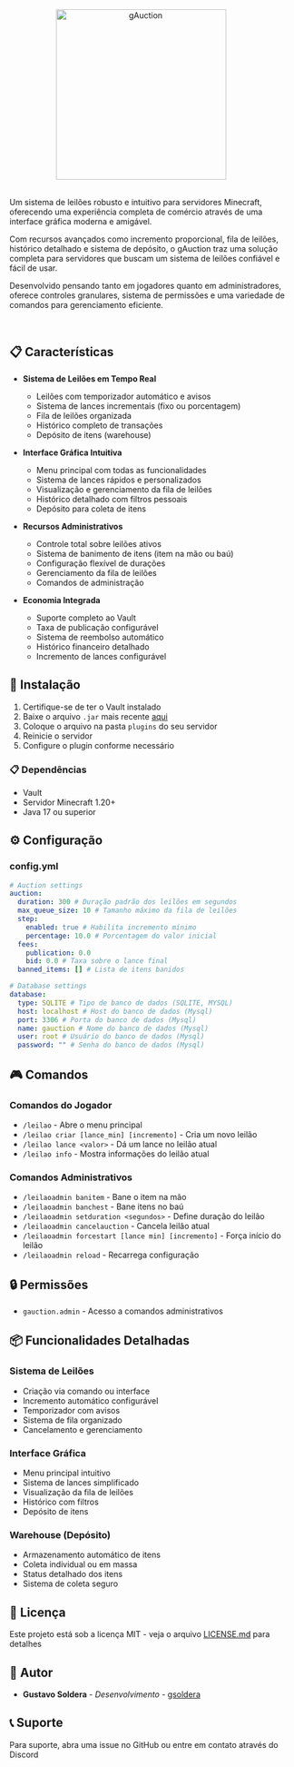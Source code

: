 <div align="center">
    <img src="./gauction.gif" alt="gAuction" width="300" height="300" style="margin-right: 40px;">
    <br clear="left"/>
    <br clear="left"/>
    <div style="text-align: left; max-width: 600px;">
        <p>
            Um sistema de leilões robusto e intuitivo para servidores Minecraft, oferecendo uma experiência completa de comércio através de uma interface gráfica moderna e amigável.
        </p>
        <p>
            Com recursos avançados como incremento proporcional, fila de leilões, histórico detalhado e sistema de depósito, o gAuction traz uma solução completa para servidores que buscam um sistema de leilões confiável e fácil de usar.
        </p>
        <p>
            Desenvolvido pensando tanto em jogadores quanto em administradores, oferece controles granulares, sistema de permissões e uma variedade de comandos para gerenciamento eficiente.
        </p>
    </div>
</div>

<br clear="left"/>

## 📋 Características

- **Sistema de Leilões em Tempo Real**
  - Leilões com temporizador automático e avisos
  - Sistema de lances incrementais (fixo ou porcentagem)
  - Fila de leilões organizada
  - Histórico completo de transações
  - Depósito de itens (warehouse)

- **Interface Gráfica Intuitiva**
  - Menu principal com todas as funcionalidades
  - Sistema de lances rápidos e personalizados
  - Visualização e gerenciamento da fila de leilões
  - Histórico detalhado com filtros pessoais
  - Depósito para coleta de itens

- **Recursos Administrativos**
  - Controle total sobre leilões ativos
  - Sistema de banimento de itens (item na mão ou baú)
  - Configuração flexível de durações
  - Gerenciamento da fila de leilões
  - Comandos de administração

- **Economia Integrada**
  - Suporte completo ao Vault
  - Taxa de publicação configurável
  - Sistema de reembolso automático
  - Histórico financeiro detalhado
  - Incremento de lances configurável

## 🚀 Instalação

1. Certifique-se de ter o Vault instalado
2. Baixe o arquivo `.jar` mais recente [aqui](https://github.com/g-soldera/gAuction/releases)
3. Coloque o arquivo na pasta `plugins` do seu servidor
4. Reinicie o servidor
5. Configure o plugin conforme necessário

### 📋 Dependências

- Vault
- Servidor Minecraft 1.20+
- Java 17 ou superior

## ⚙️ Configuração

### config.yml

```yaml
# Auction settings
auction:
  duration: 300 # Duração padrão dos leilões em segundos
  max_queue_size: 10 # Tamanho máximo da fila de leilões
  step:
    enabled: true # Habilita incremento mínimo
    percentage: 10.0 # Porcentagem do valor inicial
  fees:
    publication: 0.0
    bid: 0.0 # Taxa sobre o lance final
  banned_items: [] # Lista de itens banidos

# Database settings
database:
  type: SQLITE # Tipo de banco de dados (SQLITE, MYSQL)
  host: localhost # Host do banco de dados (Mysql)
  port: 3306 # Porta do banco de dados (Mysql)
  name: gauction # Nome do banco de dados (Mysql)
  user: root # Usuário do banco de dados (Mysql)
  password: "" # Senha do banco de dados (Mysql)
```

## 🎮 Comandos

### Comandos do Jogador
- `/leilao` - Abre o menu principal
- `/leilao criar [lance_min] [incremento]` - Cria um novo leilão
- `/leilao lance <valor>` - Dá um lance no leilão atual
- `/leilao info` - Mostra informações do leilão atual

### Comandos Administrativos
- `/leilaoadmin banitem` - Bane o item na mão
- `/leilaoadmin banchest` - Bane itens no baú
- `/leilaoadmin setduration <segundos>` - Define duração do leilão
- `/leilaoadmin cancelauction` - Cancela leilão atual
- `/leilaoadmin forcestart [lance min] [incremento]` - Força início do leilão
- `/leilaoadmin reload` - Recarrega configuração

## 🔒 Permissões

- `gauction.admin` - Acesso a comandos administrativos

## 📦 Funcionalidades Detalhadas

### Sistema de Leilões
- Criação via comando ou interface
- Incremento automático configurável
- Temporizador com avisos
- Sistema de fila organizado
- Cancelamento e gerenciamento

### Interface Gráfica
- Menu principal intuitivo
- Sistema de lances simplificado
- Visualização da fila de leilões
- Histórico com filtros
- Depósito de itens

### Warehouse (Depósito)
- Armazenamento automático de itens
- Coleta individual ou em massa
- Status detalhado dos itens
- Sistema de coleta seguro

## 📝 Licença

Este projeto está sob a licença MIT - veja o arquivo [LICENSE.md](LICENSE.md) para detalhes

## 👥 Autor

- **Gustavo Soldera** - *Desenvolvimento* - [gsoldera](https://github.com/g-soldera)

## 📞 Suporte

Para suporte, abra uma issue no GitHub ou entre em contato através do Discord